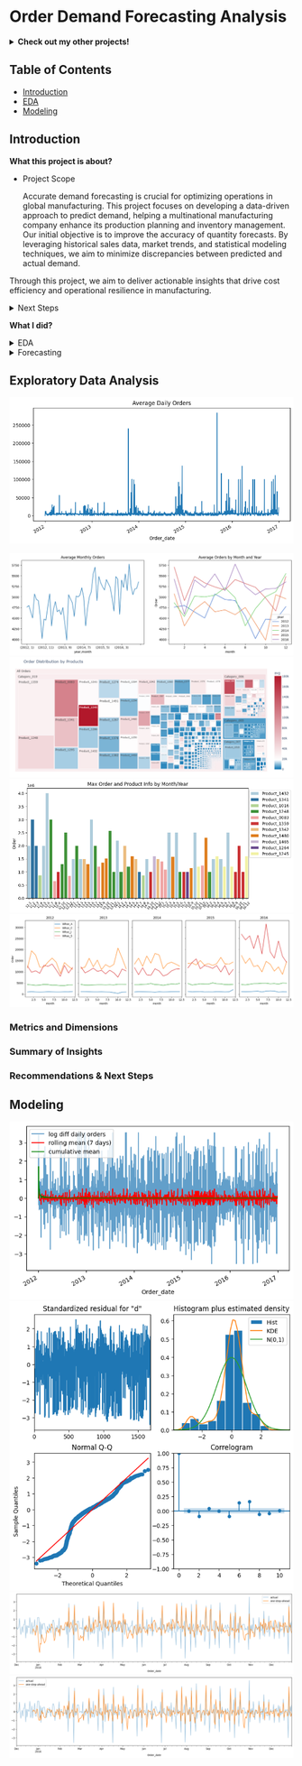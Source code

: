 # Order Demand Forecasting Analysis

<details>
<summary><b>Check out my other projects!</b></summary>
  
[Movie Recommender](https://github.com/lexie21/movierecommender)

[Loan Defaulter](https://github.com/lexie21/loandefaulter)

</details>

## Table of Contents
- [Introduction](#introduction)
- [EDA](#exploratory-data-analysis)
- [Modeling](#modeling)

## Introduction

<b>What this project is about?</b>

- Project Scope


  Accurate demand forecasting is crucial for optimizing operations in global manufacturing. This project focuses on developing a data-driven approach to predict demand, helping a multinational manufacturing company enhance its production planning and inventory management. Our initial objective is to improve the accuracy of quantity forecasts. By leveraging historical sales data, market trends, and statistical modeling techniques, we aim to minimize discrepancies between predicted and actual demand.

Through this project, we aim to deliver actionable insights that drive cost efficiency and operational resilience in manufacturing.

<details>
<summary>
Next Steps

</summary>
Once we refine overall demand estimation, we will extend our model to generate product-specific forecasts across multiple warehouses. This will enable more precise inventory allocation, reducing both stockouts and excess inventory while improving supply chain efficiency.
</details>

<b>What I did?</b>
<details>
<summary>
EDA
  
</summary>
  
- Conducted in-depth EDA to understand demand patterns at both the overall metric level and across different dimensions (e.g., time, product categories, warehouses).
- Identified trends, seasonality, and anomalies in historical demand data.
</details>
<details>
<summary>
Forecasting
  
</summary>
  
- Implemented various models from traditional econometrics and deep learning including SARIMAX to establish baseline forecasts and LSTM to capture complex temporal dependencies
- Compared model performance using key evaluation metrics (e.g., RMSE, MAE) to select the best forecasting approach.
</details>

  
## Exploratory Data Analysis
![Alt Text](https://github.com/lexie21/demandforecasting/blob/main/daily_orders.png)

![Alt Text](https://github.com/lexie21/demandforecasting/blob/main/avg_order_series.png)
![Alt Text](https://github.com/lexie21/demandforecasting/blob/main/treemap%20orders.png)
![Alt Text](https://github.com/lexie21/demandforecasting/blob/main/max_product.png)
![Alt Text](https://github.com/lexie21/demandforecasting/blob/main/by_warehouse.png)


<h3>Metrics and Dimensions</h3>


<h3>Summary of Insights</h3>

<h3>Recommendations & Next Steps</h3>

## Modeling
![Alt Text](https://github.com/lexie21/demandforecasting/blob/main/series_plot.png)
![Alt Text](https://github.com/lexie21/demandforecasting/blob/main/diagnostics.png)
![Alt Text](https://github.com/lexie21/demandforecasting/blob/main/outsample_forecast_SARIMAX.png)
![Alt Text](https://github.com/lexie21/demandforecasting/blob/main/outsample_forecast_LSTM.png)
